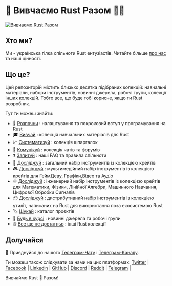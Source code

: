 <!-- ![Rust](./asset/img/logo/Logo2.jpg) -->

# 🦀 Вивчаємо Rust Разом 💙💛

[![Вивчаємо Rust Разом](https://raw.githubusercontent.com/rust-lang-ua/learn_rust_together/59713d4ae68edc4aa1447a1194f772adb4cecde0/asset/logo/Collage_2.jpg)](https://github.com/rust-lang-ua/learn_rust_together)

## Хто ми?
Ми - українська гілка спільноти Rust ентузіастів. Читайте більше [про нас](about_us.md) та наші цінності.

## Що це?
Цей репозиторій містить близько десятка підібраних колекцій: навчальні матеріали, набори інструментів, новинні джерела, робочі групи, колекції інших колекцій. Тобто все, що буде тобі корисне, якщо ти Rust розробник.


Тут ти можеш знайти:

- :footprints:️ [Розпочни](./introduction.md) : налаштування та покроковий вступ у програмування на Rust
- :mortar_board: [Вивчай](./learn.md) : колекція навчальних матеріалів для Rust
- :chart_with_upwards_trend: [Систематизуй](./cheat_sheets.md) : колекція шпаргалок
- :speech_balloon: [Комунікуй](./communicate.md) : колекція чатів та форумів
- :question: [Запитуй](./about_us.md#question-faq) : наші FAQ та правила спільноти
- :wrench: [Досліджуй](./toolbox_general.md) : загальний набір інструментів із колекцією крейтів
- :video_game: [Досліджуй](./toolbox_multimedia.md) : мультимедійний набір інструментів із колекцією крейтів для ГеймДеву, Графіки,Відео та Аудіо
- :infinity: [Досліджуй](./toolbox_scientific.md) : інженерний набір інструментів із колекцією крейтів для Математики, Фізики, Лінійної Алгебри, Машинного Навчання, Цифрової Обробки Сигналів
- :package: [Досліджуй](./toolbox_distros.md) : дистрибутивний набір інструментів із колекцією утиліт, написаних на Rust для використання поза екосистемою Rust  
- :label: [Шукай](./collection_of_collections.md#label-projects-catalogue) : каталог проєктів
- :newspaper: [Будь в курсі](./collection_of_collections.md#newspaper-newspapers-and-working-groups) : новинні джерела та робочі групи
- :globe_with_meridians: [Все ще не достатньо](./collection_of_collections.md#globe_with_meridians-other-collections-on-rust) : інші Rust колекції

## Долучайся

💬 Приєднуйся до нашого [Телеграм-Чату](https://t.me/rustlang_ua) і [Телеграм-Каналу](https://t.me/learn_rust_ukr). <br/>

Ти можеш також слідкувати за нами на цих платформах:
[Twitter](https://twitter.com/LearnTogetherP)  |
[Facebook](https://www.facebook.com/learntogetherpro) |
[Linkedin](https://www.linkedin.com/company/ukrainian-rust-community) |
[GitHub](https://github.com/rust-lang-ua) |
[Discord](https://discord.com/invite/JVCZfTVf5A) |
[Reddit](https://www.reddit.com/r/rustlang_ua/) |
[Telegram](https://t.me/rustlang_ua) |
<br/>

Вивчаймо Rust 🦀 Разом!
